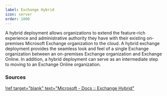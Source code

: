 ```yaml
---
label: Exchange Hybrid
icon: server
order: 1000
---
```

A hybrid deployment allows organizations to extend the feature-rich experience and administrative authority they have with their existing on-premises Microsoft Exchange organization to the cloud. A hybrid exchange deployment provides the seamless look and feel of a single Exchange organization between an on-premises Exchange organization and Exchange Online. In addition, a hybrid deployment can serve as an intermediate step to moving to an Exchange Online organization.

### Sources

[!ref target="blank" text="Microsoft - Docs :: Exchange Hybrid"](hhttps://docs.microsoft.com/en-us/exchange/exchange-hybrid)


